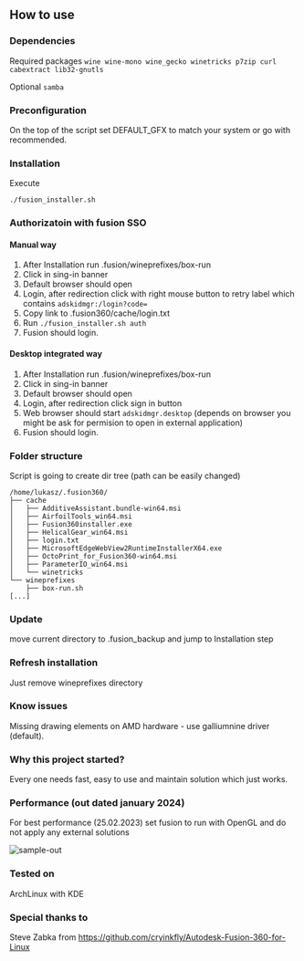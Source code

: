 ## How to use

### Dependencies
Required packages
```wine wine-mono wine_gecko winetricks p7zip curl cabextract lib32-gnutls```

Optional
```samba```

### Preconfiguration
On the top of the script set DEFAULT_GFX to match your system or go with recommended.

### Installation
Execute
```
./fusion_installer.sh
```

### Authorizatoin with fusion SSO
#### Manual way
1. After Installation run .fusion/wineprefixes/box-run
2. Click in sing-in banner
3. Default browser should open
4. Login, after redirection click with right mouse button to retry label which contains ```adskidmgr:/login?code=```
5. Copy link to .fusion360/cache/login.txt
6. Run ```./fusion_installer.sh auth```
7. Fusion should login.
#### Desktop integrated way
1. After Installation run .fusion/wineprefixes/box-run
2. Click in sing-in banner
3. Default browser should open
4. Login, after redirection click sign in button
5. Web browser should start ```adskidmgr.desktop``` (depends on browser you might be ask for permision to open in external application)
6. Fusion should login.

### Folder structure
Script is going to create dir tree (path can be easily changed)
```
/home/lukasz/.fusion360/
├── cache
│   ├── AdditiveAssistant.bundle-win64.msi
│   ├── AirfoilTools_win64.msi
│   ├── Fusion360installer.exe
│   ├── HelicalGear_win64.msi
│   ├── login.txt
│   ├── MicrosoftEdgeWebView2RuntimeInstallerX64.exe
│   ├── OctoPrint_for_Fusion360-win64.msi
│   ├── ParameterIO_win64.msi
│   └── winetricks
└── wineprefixes
    ├── box-run.sh
[...]
```

### Update
move current directory to .fusion_backup and jump to Installation step

### Refresh installation
Just remove wineprefixes directory

### Know issues
Missing drawing elements on AMD hardware - use galliumnine driver (default).

### Why this project started?
Every one needs fast, easy to use and maintain solution which just works.

### Performance (out dated january 2024)
For best performance (25.02.2023) set fusion to run with OpenGL and do not apply any external solutions

![sample-out](https://user-images.githubusercontent.com/219793/221354633-722b0a1f-4efc-42fb-b004-5e7a3cfdeb95.png)

### Tested on
ArchLinux with KDE

### Special thanks to
Steve Zabka from https://github.com/cryinkfly/Autodesk-Fusion-360-for-Linux 
